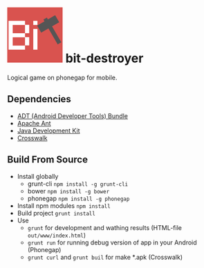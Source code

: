 ![bit-destroyer](https://raw.githubusercontent.com/lekhmanrus/bit-destroyer/master/assets/icon.png) bit-destroyer
=============
Logical game on phonegap for mobile.

## Dependencies
* [ADT (Android Developer Tools) Bundle](http://developer.android.com/sdk/index.html)
* [Apache Ant](http://ant.apache.org/bindownload.cgi)
* [Java Development Kit](http://www.oracle.com/technetwork/java/javase/downloads/jdk8-downloads-2133151.html)
* [Crosswalk](https://crosswalk-project.org/documentation/downloads.html)

## Build From Source
* Install globally
    * grunt-cli `npm install -g grunt-cli`
    * bower `npm install -g bower`
    * phonegap `npm install -g phonegap`
* Install npm modules `npm install`
* Build project `grunt install`
* Use
    * `grunt` for development and wathing results (HTML-file `out/www/index.html`)
    * `grunt run` for running debug version of app in your Android (Phonegap)
    * `grunt curl` and `grunt buil` for make *.apk (Crosswalk)
